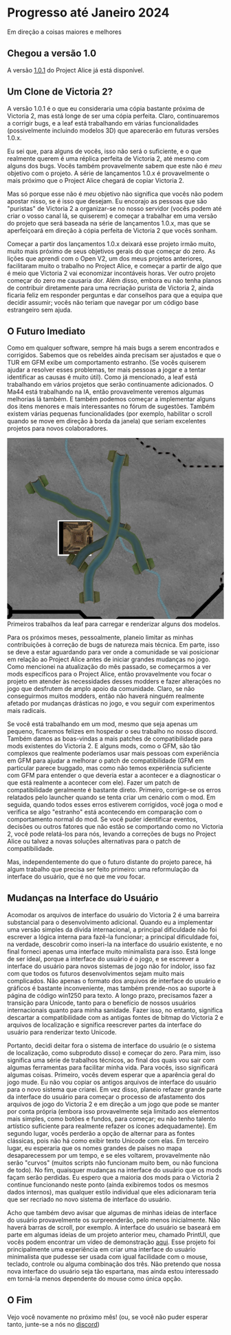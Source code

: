 # Progresso até Janeiro 2024

Em direção a coisas maiores e melhores

## Chegou a versão 1.0

A versão [1.0.1](https://github.com/schombert/Project-Alice/releases/download/v1.0.1/1.0.1.zip) do Project Alice já está disponível.

## Um Clone de Victoria 2?

A versão 1.0.1 é o que eu consideraria uma cópia bastante próxima de Victoria 2, mas está longe de ser uma cópia perfeita. Claro, continuaremos a corrigir bugs, e a leaf está trabalhando em várias funcionalidades (possivelmente incluindo modelos 3D) que aparecerão em futuras versões 1.0.x.

Eu sei que, para alguns de vocês, isso não será o suficiente, e o que realmente querem é uma réplica perfeita de Victoria 2, até mesmo com alguns dos bugs. Vocês também provavelmente sabem que este não é *meu* objetivo com o projeto. A série de lançamentos 1.0.x é provavelmente o mais próximo que o Project Alice chegará de copiar Victoria 2.

Mas só porque esse não é *meu* objetivo não significa que vocês não podem apostar nisso, se é isso que desejam. Eu encorajo as pessoas que são "puristas" de Victoria 2 a organizar-se no nosso servidor (vocês podem até criar o vosso canal lá, se quiserem) e começar a trabalhar em uma versão do projeto que será baseada na série de lançamentos 1.0.x, mas que se aperfeiçoará em direção à cópia perfeita de Victoria 2 que vocês sonham.

Começar a partir dos lançamentos 1.0.x deixará esse projeto irmão muito, muito mais próximo de seus objetivos gerais do que começar do zero. As lições que aprendi com o Open V2, um dos meus projetos anteriores, facilitaram muito o trabalho no Project Alice, e começar a partir de algo que é meio que Victoria 2 vai economizar incontáveis horas. Ver outro projeto começar do zero me causaria dor. Além disso, embora eu não tenha planos de contribuir diretamente para uma recriação purista de Victoria 2, ainda ficaria feliz em responder perguntas e dar conselhos para que a equipa que decidir assumir; vocês não teriam que navegar por um código base estrangeiro sem ajuda.

## O Futuro Imediato

Como em qualquer software, sempre há mais bugs a serem encontrados e corrigidos. Sabemos que os rebeldes ainda precisam ser ajustados e que o TUR em GFM exibe um comportamento estranho. (Se vocês quiserem ajudar a resolver esses problemas, ter mais pessoas a jogar e a tentar identificar as causas é muito útil). Como já mencionado, a leaf está trabalhando em vários projetos que serão continuamente adicionados. O Ma44 está trabalhando na IA, então provavelmente veremos algumas melhorias lá também. E também podemos começar a implementar alguns dos itens menores e mais interessantes no fórum de sugestões. Também existem várias pequenas funcionalidades (por exemplo, habilitar o scroll quando se move em direção à borda da janela) que seriam excelentes projetos para novos colaboradores.

![models](./images/models.png)
Primeiros trabalhos da leaf para carregar e renderizar alguns dos modelos.

Para os próximos meses, pessoalmente, planeio limitar as minhas contribuições à correção de bugs de natureza mais técnica. Em parte, isso se deve a estar aguardando para ver onde a comunidade se vai posicionar em relação ao Project Alice antes de iniciar grandes mudanças no jogo. Como mencionei na atualização do mês passado, se começarmos a ver mods específicos para o Project Alice, então provavelmente vou focar o projeto em atender às necessidades desses modders e fazer alterações no jogo que desfrutem de amplo apoio da comunidade. Claro, se não conseguirmos muitos modders, então não haverá ninguém realmente afetado por mudanças drásticas no jogo, e vou seguir com experimentos mais radicais.

Se você está trabalhando em um mod, mesmo que seja apenas um pequeno, ficaremos felizes em hospedar o seu trabalho no nosso discord. Também damos as boas-vindas a mais patches de compatibilidade para mods existentes do Victoria 2. E alguns mods, como o GFM, são tão complexos que realmente poderíamos usar mais pessoas com experiência em GFM para ajudar a melhorar o patch de compatibilidade (GFM em particular parece buggado, mas como não temos experiência suficiente com GFM para entender o que deveria estar a acontecer e a diagnosticar o que está realmente a acontecer com ele). Fazer um patch de compatibilidade geralmente é bastante direto. Primeiro, corrige-se os erros relatados pelo launcher quando se tenta criar um cenário com o mod. Em seguida, quando todos esses erros estiverem corrigidos, você joga o mod e verifica se algo "estranho" está acontecendo em comparação com o comportamento normal do mod. Se você puder identificar eventos, decisões ou outros fatores que não estão se comportando como no Victoria 2, você pode relatá-los para nós, levando a correções de bugs no Project Alice ou talvez a novas soluções alternativas para o patch de compatibilidade.

Mas, independentemente do que o futuro distante do projeto parece, há algum trabalho que precisa ser feito primeiro: uma reformulação da interface do usuário, que é no que me *vou* focar.

## Mudanças na Interface do Usuário

Acomodar os arquivos de interface do usuário do Victoria 2 é uma barreira substancial para o desenvolvimento adicional. Quando eu a implementar uma versão simples da dívida internacional, a principal dificuldade não foi escrever a lógica interna para fazê-la funcionar; a principal dificuldade foi, na verdade, descobrir como inseri-la na interface do usuário existente, e no final forneci apenas uma interface muito minimalista para isso. Está longe de ser ideal, porque a interface do usuário *é* o jogo, e se escrever a interface do usuário para novos sistemas de jogo não for indolor, isso faz com que todos os futuros desenvolvimentos sejam muito mais complicados. Não apenas o formato dos arquivos de interface do usuário e gráficos é bastante inconveniente, mas também prende-nos ao suporte à página de código win1250 para texto. A longo prazo, precisamos fazer a transição para Unicode, tanto para o benefício de nossos usuários internacionais quanto para minha sanidade. Fazer isso, no entanto, significa descartar a compatibilidade com as antigas fontes de bitmap do Victoria 2 e arquivos de localização e significa reescrever partes da interface do usuário para renderizar texto Unicode.

Portanto, decidi deitar fora o sistema de interface do usuário (e o sistema de localização, como subproduto disso) e começar do zero. Para mim, isso significa uma série de trabalhos técnicos, ao final dos quais vou sair com algumas ferramentas para facilitar minha vida. Para vocês, isso significará algumas coisas. Primeiro, vocês devem esperar que a aparência geral do jogo mude. Eu não vou copiar os antigos arquivos de interface do usuário para o novo sistema que criarei. Em vez disso, planeio refazer grande parte da interface do usuário para começar o processo de afastamento dos arquivos de jogo do Victoria 2 e em direção a um jogo que pode se manter por conta própria (embora isso provavelmente seja limitado aos elementos mais simples, como botões e fundos, para começar; eu não tenho talento artístico suficiente para realmente refazer os ícones adequadamente). Em segundo lugar, vocês perderão a opção de alternar para as fontes clássicas, pois não há como exibir texto Unicode com elas. Em terceiro lugar, eu esperaria que os nomes grandes de países no mapa desaparecessem por um tempo, e se eles voltarem, provavelmente não serão "curvos" (muitos scripts não funcionam muito bem, ou não funciona de todo). No fim, quaisquer mudanças na interface do usuário que os mods façam serão perdidas. Eu espero que a maioria dos mods para o Victoria 2 continue funcionando neste ponto (ainda exibiremos todos os mesmos dados internos), mas qualquer estilo individual que eles adicionaram teria que ser recriado no novo sistema de interface do usuário.

Acho que também devo avisar que algumas de minhas ideias de interface do usuário provavelmente os surpreenderão, pelo menos inicialmente. Não haverá barras de scroll, por exemplo. A interface do usuário se baseará em parte em algumas ideias de um projeto anterior meu, chamado PrintUI, que vocês podem encontrar um vídeo de demonstração [aqui](https://www.youtube.com/watch?v=SbE6sTv4e-c). Esse projeto foi principalmente uma experiência em criar uma interface do usuário minimalista que pudesse ser usada com igual facilidade com o mouse, teclado, controle ou alguma combinação dos três. Não pretendo que nossa nova interface do usuário seja tão espartana, mas ainda estou interessado em torná-la menos dependente do mouse como única opção.

## O Fim

Vejo você novamente no próximo mês! (ou, se você não puder esperar tanto, junte-se a nós no [discord](https://discord.gg/QUJExr4mRn))